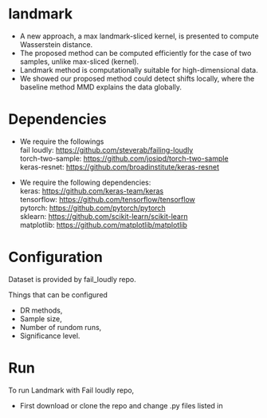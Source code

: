 # landmark


* A new approach, a max landmark-sliced kernel, is presented to compute Wasserstein distance. 
* The proposed method can be computed efficiently for the case of two samples, unlike max-sliced (kernel).
* Landmark method is computationally suitable for high-dimensional data.
* We showed our proposed method could detect shifts locally, where the baseline method MMD explains the data globally. 


# Dependencies

* We require the followings<br>
fail loudly: https://github.com/steverab/failing-loudly<br>
torch-two-sample: https://github.com/josipd/torch-two-sample<br>
keras-resnet: https://github.com/broadinstitute/keras-resnet<br>



* We require the following dependencies:<br>
keras: https://github.com/keras-team/keras<br>
tensorflow: https://github.com/tensorflow/tensorflow<br>
pytorch: https://github.com/pytorch/pytorch<br>
sklearn: https://github.com/scikit-learn/scikit-learn<br>
matplotlib: https://github.com/matplotlib/matplotlib


# Configuration <br>
Dataset is provided by fail_loudly repo.

Things that can be configured <br>
* DR methods,
* Sample size,
* Number of rundom runs,
* Significance level.



# Run

To run Landmark with Fail loudly repo,
* First download or clone the repo and change .py files listed in 
